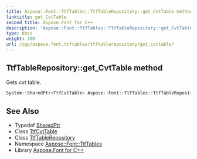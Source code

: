 ```yaml
---
title: Aspose::Font::TtfTables::TtfTableRepository::get_CvtTable method
linktitle: get_CvtTable
second_title: Aspose.Font for C++
description: 'Aspose::Font::TtfTables::TtfTableRepository::get_CvtTable method. Gets cvt table in C++.'
type: docs
weight: 300
url: /cpp/aspose.font.ttftables/ttftablerepository/get_cvttable/
---
```

## TtfTableRepository::get_CvtTable method


Gets cvt table.

```cpp
System::SharedPtr<TtfCvtTable> Aspose::Font::TtfTables::TtfTableRepository::get_CvtTable() const
```

## See Also

* Typedef [SharedPtr](../../../system/sharedptr/)
* Class [TtfCvtTable](../../ttfcvttable/)
* Class [TtfTableRepository](../)
* Namespace [Aspose::Font::TtfTables](../../)
* Library [Aspose.Font for C++](../../../)
